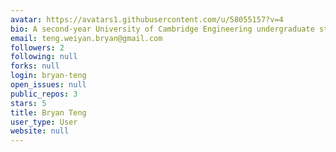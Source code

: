 ```yaml
---
avatar: https://avatars1.githubusercontent.com/u/58055157?v=4
bio: A second-year University of Cambridge Engineering undergraduate student.
email: teng.weiyan.bryan@gmail.com
followers: 2
following: null
forks: null
login: bryan-teng
open_issues: null
public_repos: 3
stars: 5
title: Bryan Teng
user_type: User
website: null
---
```

